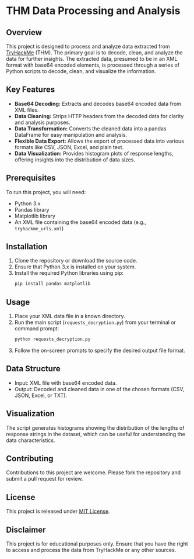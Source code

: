 # THM Data Processing and Analysis

## Overview

This project is designed to process and analyze data extracted from [TryHackMe](https://tryhackme.com/) (THM). The primary goal is to decode, clean, and analyze the data for further insights. The extracted data, presumed to be in an XML format with base64 encoded elements, is processed through a series of Python scripts to decode, clean, and visualize the information.

## Key Features

- **Base64 Decoding:** Extracts and decodes base64 encoded data from XML files.
- **Data Cleaning:** Strips HTTP headers from the decoded data for clarity and analysis purposes.
- **Data Transformation:** Converts the cleaned data into a pandas DataFrame for easy manipulation and analysis.
- **Flexible Data Export:** Allows the export of processed data into various formats like CSV, JSON, Excel, and plain text.
- **Data Visualization:** Provides histogram plots of response lengths, offering insights into the distribution of data sizes.

## Prerequisites

To run this project, you will need:
- Python 3.x
- Pandas library
- Matplotlib library
- An XML file containing the base64 encoded data (e.g., `tryhackme_urls.xml`)

## Installation

1. Clone the repository or download the source code.
2. Ensure that Python 3.x is installed on your system.
3. Install the required Python libraries using pip:
   ```bash
   pip install pandas matplotlib
   ```

## Usage

1. Place your XML data file in a known directory.
2. Run the main script (`requests_decryption.py`) from your terminal or command prompt:
   ```bash
   python requests_decryption.py
   ```
3. Follow the on-screen prompts to specify the desired output file format.

## Data Structure

- Input: XML file with base64 encoded data.
- Output: Decoded and cleaned data in one of the chosen formats (CSV, JSON, Excel, or TXT).

## Visualization

The script generates histograms showing the distribution of the lengths of response strings in the dataset, which can be useful for understanding the data characteristics.

## Contributing

Contributions to this project are welcome. Please fork the repository and submit a pull request for review.

## License

This project is released under [MIT License](https://opensource.org/licenses/MIT).

## Disclaimer

This project is for educational purposes only. Ensure that you have the right to access and process the data from TryHackMe or any other sources.
